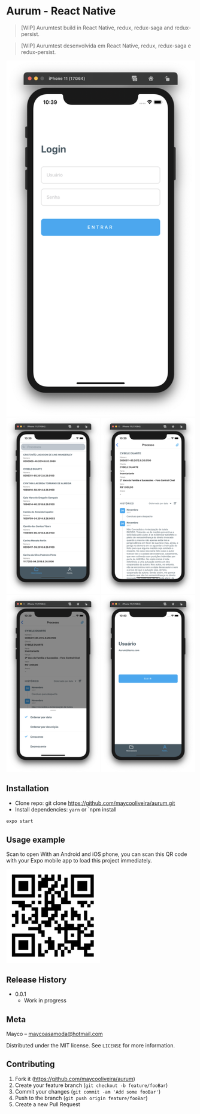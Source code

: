 
# Aurum - React Native
> [WIP] Aurumtest build in React Native, redux, redux-saga and redux-persist.

> [WIP] Aurumtest desenvolvida em React Native, redux, redux-saga e redux-persist.


<div align="center" styles="flex-direction: row;">
  <img alt="Aurum" title="#screen" src="prints/print1.png" />
</div>
<div align="center" styles="flex-direction: row;">
  <img alt="Aurum" title="#screen" width="250px" src="prints/print2.png" />
  <img alt="Aurum" title="#screen" width="250px" src="prints/print3.png" />
  <img alt="Aurum" title="#screen" width="250px" src="prints/print4.png" />
  <img alt="Aurum" title="#screen" width="250px" src="prints/print5.png" />
 </div>

## Installation

- Clone repo: git clone https://github.com/maycooliveira/aurum.git
- Install dependencies: `yarn` or `npm install
  
```sh
expo start
```

## Usage example
Scan to open
With an Android and iOS phone, you can scan this QR code with your Expo mobile app to load this project immediately.

  <img alt="Expo" title="#screen" width="250px" src="prints/qrcode.png" />
  
## Release History

* 0.0.1
    * Work in progress
    
## Meta

Mayco – maycoasamoda@hotmail.com

Distributed under the MIT license. See ``LICENSE`` for more information.
    
## Contributing

1. Fork it (<https://github.com/maycooliveira/aurum>)
2. Create your feature branch (`git checkout -b feature/fooBar`)
3. Commit your changes (`git commit -am 'Add some fooBar'`)
4. Push to the branch (`git push origin feature/fooBar`)
5. Create a new Pull Request
    
 
